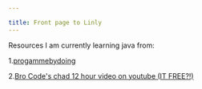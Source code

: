 ```yaml
---

title: Front page to Linly
---
```


Resources I am currently learning java from:

1.[progammebydoing](https://programmingbydoing.com/)

2.[Bro Code's chad 12 hour video on youtube (IT FREE?!)](https://www.youtube.com/watch?v=xk4_1vDrzzo)


